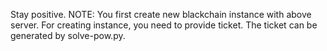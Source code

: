 Stay positive.
NOTE: You first create new blackchain instance with above server. For creating instance, you need to provide ticket. The ticket can be generated by solve-pow.py.
